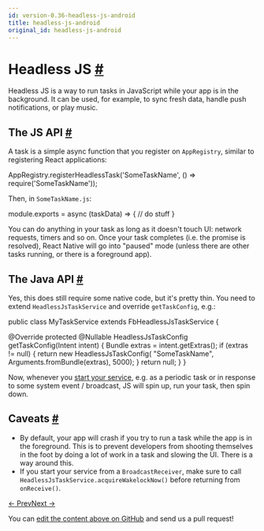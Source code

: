 ```yaml
---
id: version-0.36-headless-js-android
title: headless-js-android
original_id: headless-js-android
---
```

<a id="content"></a><h1><a class="anchor" name="headless-js"></a>Headless JS <a class="hash-link" href="docs/headless-js-android.html#headless-js">#</a></h1><div><p>Headless JS is a way to run tasks in JavaScript while your app is in the background. It can be used, for example, to sync fresh data, handle push notifications, or play music.</p><h2><a class="anchor" name="the-js-api"></a>The JS API <a class="hash-link" href="docs/headless-js-android.html#the-js-api">#</a></h2><p>A task is a simple async function that you register on <code>AppRegistry</code>, similar to registering React applications:</p><div class="prism language-javascript">AppRegistry<span class="token punctuation">.</span><span class="token function">registerHeadlessTask<span class="token punctuation">(</span></span><span class="token string">'SomeTaskName'</span><span class="token punctuation">,</span> <span class="token punctuation">(</span><span class="token punctuation">)</span> <span class="token operator">=</span><span class="token operator">&gt;</span> <span class="token function">require<span class="token punctuation">(</span></span><span class="token string">'SomeTaskName'</span><span class="token punctuation">)</span><span class="token punctuation">)</span><span class="token punctuation">;</span></div><p>Then, in <code>SomeTaskName.js</code>:</p><div class="prism language-javascript">module<span class="token punctuation">.</span>exports <span class="token operator">=</span> async <span class="token punctuation">(</span>taskData<span class="token punctuation">)</span> <span class="token operator">=</span><span class="token operator">&gt;</span> <span class="token punctuation">{</span>
 <span class="token comment" spellcheck="true"> // do stuff
</span><span class="token punctuation">}</span></div><p>You can do anything in your task as long as it doesn't touch UI: network requests, timers and so on. Once your task completes (i.e. the promise is resolved), React Native will go into "paused" mode (unless there are other tasks running, or there is a foreground app).</p><h2><a class="anchor" name="the-java-api"></a>The Java API <a class="hash-link" href="docs/headless-js-android.html#the-java-api">#</a></h2><p>Yes, this does still require some native code, but it's pretty thin. You need to extend <code>HeadlessJsTaskService</code> and override <code>getTaskConfig</code>, e.g.:</p><div class="prism language-javascript">public class <span class="token class-name">MyTaskService</span> extends <span class="token class-name">FbHeadlessJsTaskService</span> <span class="token punctuation">{</span>

  @Override
  protected @Nullable HeadlessJsTaskConfig <span class="token function">getTaskConfig<span class="token punctuation">(</span></span>Intent intent<span class="token punctuation">)</span> <span class="token punctuation">{</span>
    Bundle extras <span class="token operator">=</span> intent<span class="token punctuation">.</span><span class="token function">getExtras<span class="token punctuation">(</span></span><span class="token punctuation">)</span><span class="token punctuation">;</span>
    <span class="token keyword">if</span> <span class="token punctuation">(</span>extras <span class="token operator">!</span><span class="token operator">=</span> <span class="token keyword">null</span><span class="token punctuation">)</span> <span class="token punctuation">{</span>
      <span class="token keyword">return</span> <span class="token keyword">new</span> <span class="token class-name">HeadlessJsTaskConfig</span><span class="token punctuation">(</span>
          <span class="token string">"SomeTaskName"</span><span class="token punctuation">,</span>
          Arguments<span class="token punctuation">.</span><span class="token function">fromBundle<span class="token punctuation">(</span></span>extras<span class="token punctuation">)</span><span class="token punctuation">,</span>
          <span class="token number">5000</span><span class="token punctuation">)</span><span class="token punctuation">;</span>
    <span class="token punctuation">}</span>
    <span class="token keyword">return</span> <span class="token keyword">null</span><span class="token punctuation">;</span>
  <span class="token punctuation">}</span>
<span class="token punctuation">}</span></div><p>Now, whenever you <a href="https://developer.android.com/reference/android/content/Context.html#startService(android.content.Intent)" target="_blank">start your service</a>, e.g. as a periodic task or in response to some system event / broadcast, JS will spin up, run your task, then spin down.</p><h2><a class="anchor" name="caveats"></a>Caveats <a class="hash-link" href="docs/headless-js-android.html#caveats">#</a></h2><ul><li>By default, your app will crash if you try to run a task while the app is in the foreground. This is to prevent developers from shooting themselves in the foot by doing a lot of work in a task and slowing the UI. There is a way around this.</li><li>If you start your service from a <code>BroadcastReceiver</code>, make sure to call <code>HeadlessJsTaskService.acquireWakelockNow()</code> before returning from <code>onReceive()</code>.</li></ul></div><div class="docs-prevnext"><a class="docs-prev" href="docs/native-components-android.html#content">← Prev</a><a class="docs-next" href="docs/running-on-device-android.html#content">Next →</a></div><p class="edit-page-block">You can <a target="_blank" href="https://github.com/facebook/react-native/blob/master/docs/HeadlessJSAndroid.md">edit the content above on GitHub</a> and send us a pull request!</p>